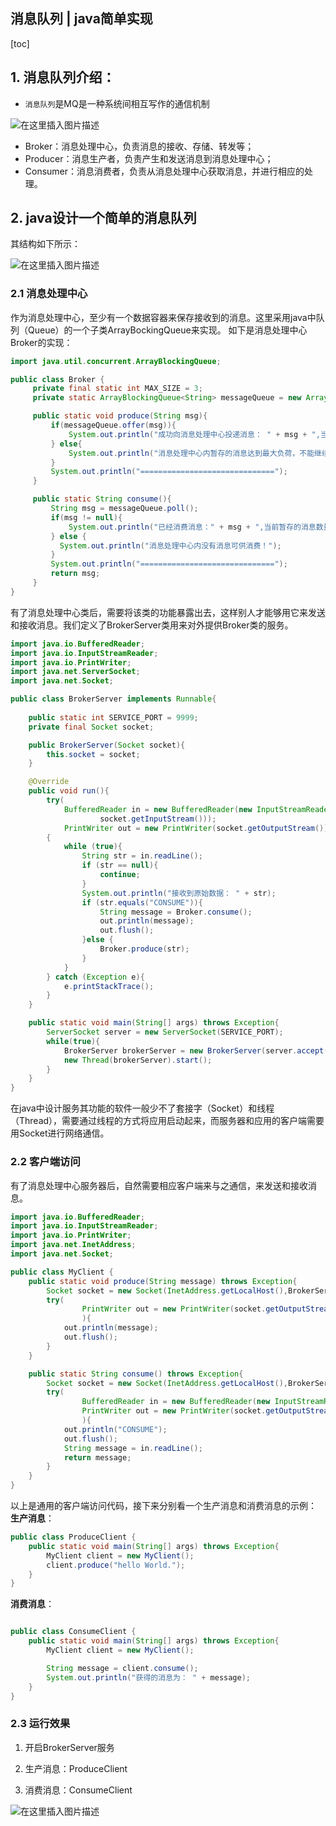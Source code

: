 ## 消息队列 | java简单实现

[toc]

## 1. 消息队列介绍：
- `消息队列`是MQ是一种系统间相互写作的通信机制

  

![在这里插入图片描述](https://weiyunshu1994-picgo-img.oss-cn-shenzhen.aliyuncs.com/Typora_20210620173556938.png)

- Broker：消息处理中心，负责消息的接收、存储、转发等；
- Producer：消息生产者，负责产生和发送消息到消息处理中心；
- Consumer：消息消费者，负责从消息处理中心获取消息，并进行相应的处理。

## 2. java设计一个简单的消息队列
其结构如下所示：



![在这里插入图片描述](https://weiyunshu1994-picgo-img.oss-cn-shenzhen.aliyuncs.com/Typora_20210620213430134.png)

### 2.1 消息处理中心
作为消息处理中心，至少有一个数据容器来保存接收到的消息。这里采用java中队列（Queue）的一个子类ArrayBockingQueue来实现。
如下是消息处理中心Broker的实现：
```java
import java.util.concurrent.ArrayBlockingQueue;

public class Broker {
     private final static int MAX_SIZE = 3;
     private static ArrayBlockingQueue<String> messageQueue = new ArrayBlockingQueue<>(MAX_SIZE);

     public static void produce(String msg){
         if(messageQueue.offer(msg)){
             System.out.println("成功向消息处理中心投递消息： " + msg + ",当前缓存的消息数量是："+ messageQueue.size());
         } else{
             System.out.println("消息处理中心内暂存的消息达到最大负荷，不能继续放入消息！");
         }
         System.out.println("==============================");
     }

     public static String consume(){
         String msg = messageQueue.poll();
         if(msg != null){
             System.out.println("已经消费消息：" + msg + ",当前暂存的消息数量是：" + messageQueue.size());
         } else {
           System.out.println("消息处理中心内没有消息可供消费！");
         }
         System.out.println("==============================");
         return msg;
     }
}
```
有了消息处理中心类后，需要将该类的功能暴露出去，这样别人才能够用它来发送和接收消息。我们定义了BrokerServer类用来对外提供Broker类的服务。
```java
import java.io.BufferedReader;
import java.io.InputStreamReader;
import java.io.PrintWriter;
import java.net.ServerSocket;
import java.net.Socket;

public class BrokerServer implements Runnable{
    
    public static int SERVICE_PORT = 9999;
    private final Socket socket;

    public BrokerServer(Socket socket){
        this.socket = socket;
    }

    @Override
    public void run(){
        try(
            BufferedReader in = new BufferedReader(new InputStreamReader(
                    socket.getInputStream()));
            PrintWriter out = new PrintWriter(socket.getOutputStream()))
        {
            while (true){
                String str = in.readLine();
                if (str == null){
                    continue;
                }
                System.out.println("接收到原始数据： " + str);
                if (str.equals("CONSUME")){
                    String message = Broker.consume();
                    out.println(message);
                    out.flush();
                }else {
                    Broker.produce(str);
                }
            }
        } catch (Exception e){
            e.printStackTrace();
        }
    }

    public static void main(String[] args) throws Exception{
        ServerSocket server = new ServerSocket(SERVICE_PORT);
        while(true){
            BrokerServer brokerServer = new BrokerServer(server.accept());
            new Thread(brokerServer).start();
        }
    }
}
```
在java中设计服务其功能的软件一般少不了套接字（Socket）和线程（Thread），需要通过线程的方式将应用启动起来，而服务器和应用的客户端需要用Socket进行网络通信。
### 2.2 客户端访问
有了消息处理中心服务器后，自然需要相应客户端来与之通信，来发送和接收消息。
```java
import java.io.BufferedReader;
import java.io.InputStreamReader;
import java.io.PrintWriter;
import java.net.InetAddress;
import java.net.Socket;

public class MyClient {
    public static void produce(String message) throws Exception{
        Socket socket = new Socket(InetAddress.getLocalHost(),BrokerServer.SERVICE_PORT);
        try(
                PrintWriter out = new PrintWriter(socket.getOutputStream())
                ){
            out.println(message);
            out.flush();
        }
    }

    public static String consume() throws Exception{
        Socket socket = new Socket(InetAddress.getLocalHost(),BrokerServer.SERVICE_PORT);
        try(
                BufferedReader in = new BufferedReader(new InputStreamReader(socket.getInputStream()));
                PrintWriter out = new PrintWriter(socket.getOutputStream())
                ){
            out.println("CONSUME");
            out.flush();
            String message = in.readLine();
            return message;
        }
    }
}
```
以上是通用的客户端访问代码，接下来分别看一个生产消息和消费消息的示例：
**生产消息**：
```java
public class ProduceClient {
    public static void main(String[] args) throws Exception{
        MyClient client = new MyClient();
        client.produce("hello World.");
    }
}
```
**消费消息**：
```java

public class ConsumeClient {
    public static void main(String[] args) throws Exception{
        MyClient client = new MyClient();

        String message = client.consume();
        System.out.println("获得的消息为： " + message);
    }
}
```
### 2.3 运行效果
1. 开启BrokerServer服务

2. 生产消息：ProduceClient

3. 消费消息：ConsumeClient

  

![在这里插入图片描述](https://weiyunshu1994-picgo-img.oss-cn-shenzhen.aliyuncs.com/Typora_Typora_20210620215023941.png)
